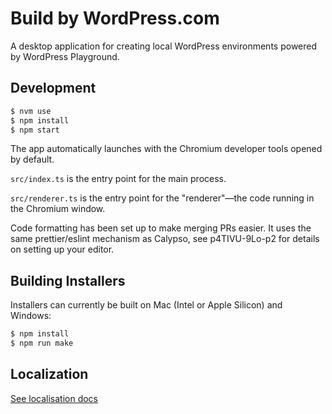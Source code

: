 # Build by WordPress.com

A desktop application for creating local WordPress environments powered by WordPress Playground.

## Development

```bash
$ nvm use
$ npm install
$ npm start
```

The app automatically launches with the Chromium developer tools opened by default.

`src/index.ts` is the entry point for the main process.

`src/renderer.ts` is the entry point for the "renderer"—the code running in the Chromium window.

Code formatting has been set up to make merging PRs easier. It uses the same prettier/eslint mechanism as Calypso, see p4TIVU-9Lo-p2 for details on setting up your editor.

## Building Installers

Installers can currently be built on Mac (Intel or Apple Silicon) and Windows:

```bash
$ npm install
$ npm run make
```

## Localization

[See localisation docs](./docs/localization.md)
